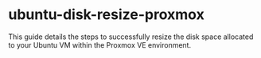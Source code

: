 # ubuntu-disk-resize-proxmox
This guide details the steps to successfully resize the disk space allocated to your Ubuntu VM within the Proxmox VE environment.
